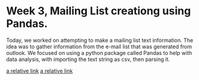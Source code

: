 # Week 3, Mailing List creationg using Pandas.

Today, we worked on attempting to make a mailing list text information. The idea was to gather information from the e-mail list that was generated from outlook.
We focused on using a python package called Pandas to help with data analysis, with importing the text string as csv, then parsing it.

[a relative link](posts/2018-10-31-Halloween.md)
[a relative link](about.md)
